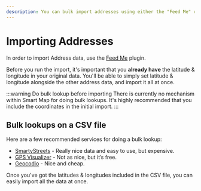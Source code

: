 ```yaml
---
description: You can bulk import addresses using either the "Feed Me" or "Import" plugin. Here's how to generate coordinates before running the import...
---
```


# Importing Addresses

<update-message/>

In order to import Address data, use the [Feed Me](https://plugins.craftcms.com/feed-me) plugin.

Before you run the import, it's important that you **already have** the latitude & longitude in your original data. You'll be able to simply set latitude & longitude alongside the other address data, and import it all at once.

:::warning Do bulk lookup before importing
There is currently no mechanism within Smart Map for doing bulk lookups. It's highly recommended that you include the coordinates in the initial import.
:::

## Bulk lookups on a CSV file

Here are a few recommended services for doing a bulk lookup:

 - [SmartyStreets](https://smartystreets.com) - Really nice data and easy to use, but expensive.
 - [GPS Visualizer](https://www.gpsvisualizer.com/geocoder/) - Not as nice, but it’s free.
 - [Geocodio](https://www.geocod.io) - Nice and cheap.

Once you've got the latitudes & longitudes included in the CSV file, you can easily import all the data at once.
